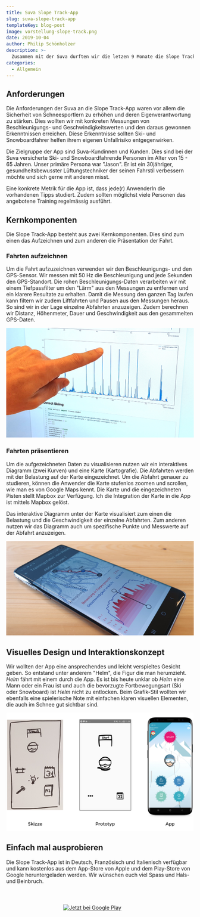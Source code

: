 ```yaml
---
title: Suva Slope Track-App
slug: suva-slope-track-app
templateKey: blog-post
image: vorstellung-slope-track.png
date: 2019-10-04
author: Philip Schönholzer
description: >-
  Zusammen mit der Suva durften wir die letzen 9 Monate die Slope Track-App entwickelten. Slope Track ist eine native Tracking-App für iOS und Android, welche die Belastungen und Geschwindigkeiten während dem Ski oder Snowboard fahren aufzeichnet. Im folgenden Blogbeitrag zeigen wir auf, wie wir die Anforderungen der Suva umgesetzt haben.
categories:
  - Allgemein
---
```


## Anforderungen

Die Anforderungen der Suva an die Slope Track-App waren vor allem die Sicherheit von Schneesportlern zu erhöhen und deren Eigenverantwortung zu stärken. Dies wollten wir mit konkreten Messungen von Beschleunigungs- und Geschwindigkeitswerten und den daraus gewonnen Erkenntnissen erreichen. Diese Erkenntnisse sollten Ski- und Snowboardfahrer helfen ihrem eigenen Unfallrisiko entgegenwirken.

Die Zielgruppe der App sind Suva-Kundinnen und Kunden. Dies sind bei der Suva versicherte Ski- und Snowboardfahrende Personen im Alter von 15 - 65 Jahren. Unser primäre Persona war "Jason". Er ist ein 30jähriger, gesundheitsbewusster Lüftungstechniker der seinen Fahrstil verbessern möchte und sich gerne mit anderen misst.

Eine konkrete Metrik für die App ist, dass jede(r) AnwenderIn die vorhandenen Tipps studiert. Zudem sollten möglichst viele Personen das angebotene Training regelmässig ausführt.

## Kernkomponenten

Die Slope Track-App besteht aus zwei Kernkomponenten. Dies sind zum einen das Aufzeichnen und zum anderen die Präsentation der Fahrt.

### Fahrten aufzeichnen

Um die Fahrt aufzuzeichnen verwenden wir den Beschleunigungs- und den GPS-Sensor. Wir messen mit 50 Hz die Beschleunigung und jede Sekunden den GPS-Standort. Die rohen Beschleunigungs-Daten verarbeiten wir mit einem Tiefpassfilter um den "Lärm" aus den Messungen zu entfernen und ein klarere Resultate zu erhalten. Damit die Messung den ganzen Tag laufen kann filtern wir zudem Liftfahrten und Pausen aus den Messungen heraus. So sind wir in der Lage einzelne Abfahrten anzuzeigen. Zudem berechnen wir Distanz, Höhenmeter, Dauer und Geschwindigkeit aus den gesammelten GPS-Daten.

![Daten filtern](aufzeichnung.jpg)

### Fahrten präsentieren

Um die aufgezeichneten Daten zu visualisieren nutzen wir ein interaktives Diagramm (zwei Kurven) und eine Karte (Kartografie). Die Abfahrten werden mit der Belastung auf der Karte eingezeichnet. Um die Abfahrt genauer zu studieren, können die Anwender die Karte stufenlos zoomen und scrollen, wie man es von Google Maps kennt. Die Karte und die eingezeichneten Pisten stellt Mapbox zur Verfügung. Ich die Integration der Karte in die App ist mittels Mapbox gelöst.

Das interaktive Diagramm unter der Karte visualisiert zum einen die Belastung und die Geschwindigkeit der einzelne Abfahrten. Zum anderen nutzen wir das Diagramm auch um spezifische Punkte und Messwerte auf der Abfahrt anzuzeigen.

![Abfahrt von Wendy Holdener](track.jpg)

## Visuelles Design und Interaktionskonzept

Wir wollten der App eine ansprechendes und leicht verspieltes Gesicht geben. So entstand unter anderem "Helm", die Figur die man herumzieht. _Helm_ fährt mit einem durch die App. Es ist bis heute unklar ob _Helm_ eine Mann oder ein Frau ist und auch die bevorzugte Fortbewegungsart (Ski oder Snowboard) ist _Helm_ nicht zu entlocken. Beim Grafik-Stil wollten wir ebenfalls eine spielerische Note mit einfachen klaren visuellen Elementen, die auch im Schnee gut sichtbar sind.

![Entwicklug der Benutzererfahrung](entwicklung.png)

## Einfach mal ausprobieren

Die Slope Track-App ist in Deutsch, Französisch und Italienisch verfügbar und kann kostenlos aus dem App-Store von Apple und dem Play-Store von Google heruntergeladen werden. Wir wünschen euch viel Spass und Hals- und Beinbruch.

<a href="https://apps.apple.com/ch/app/slope-track/id405253094?mt=8" target="_blank" rel="nofollow noopener noreferrer" style="display:inline-block;overflow:hidden;background:url(https://linkmaker.itunes.apple.com/en-us/badge-lrg.svg?releaseDate=2010-12-20&kind=iossoftware&bubble=ios_apps) no-repeat;width:135px;height:40px;margin: 0.5em;"></a>
<a href='https://play.google.com/store/apps/details?id=ch.suva.slopetrack.beta&pcampaignid=MKT-Other-global-all-co-prtnr-py-PartBadge-Mar2515-1' target="_blank" rel="nofollow noopener noreferrer"><img style="height: 2.95em;" alt='Jetzt bei Google Play' src='https://play.google.com/intl/en_us/badges/images/generic/de_badge_web_generic.png'/></a>
